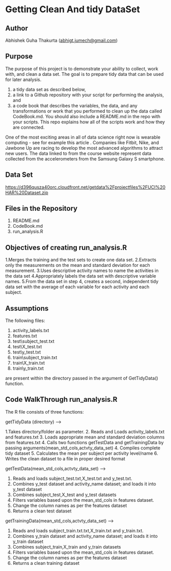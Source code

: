 Getting Clean And tidy DataSet
=====================================

Author
-------------------------------------
Abhishek Guha Thakurta (abhigt.jumech@gmail.com)

Purpose
-------------------------------------
The purpose of this project is to demonstrate your ability to collect, work with, and clean a data set. The goal is to prepare tidy data that can be used for later analysis. 

1) a tidy data set as described below, 
2) a link to a Github repository with your script for performing the analysis, and
3) a code book that describes the variables, the data, and any transformations or work that you performed to clean up the data called CodeBook.md. You should also include a README.md in the repo with your scripts. This repo explains how all of the scripts work and how they are connected.  

One of the most exciting areas in all of data science right now is wearable computing - see for example this article . Companies like Fitbit, Nike, and Jawbone Up are racing to develop the most advanced algorithms to attract new users. The data linked to from the course website represent data 
collected from the accelerometers from the Samsung Galaxy S smartphone.


Data Set
-------------------------------------
https://d396qusza40orc.cloudfront.net/getdata%2Fprojectfiles%2FUCI%20HAR%20Dataset.zip


Files in the Repository
-------------------------------------

1. README.md
2. CodeBook.md
3. run_analysis.R

Objectives of creating run_analysis.R
-------------------------------------

1.Merges the training and the test sets to create one data set.
2.Extracts only the measurements on the mean and standard deviation for each measurement. 
3.Uses descriptive activity names to name the activities in the data set
4.Appropriately labels the data set with descriptive variable names. 
5.From the data set in step 4, creates a second, independent tidy data set with the average of each variable for each activity and each subject.

Assumptions
-------------------------------------

The following files:

1. activity_labels.txt
2. features.txt
3. test\subject_test.txt
4. test\X_test.txt
5. test\y_test.txt
6. train\subject_train.txt
7. train\X_train.txt
8. train\y_train.txt

are present within the directory passed in the argument of GetTidyData(<directory>) function.

Code WalkThrough run_analysis.R
-------------------------------------

The R file consists of three functions:

getTidyData (directory) --> 

1.Takes directory/folder as parameter.
2. Reads and Loads activity_labels.txt and features.txt
3. Loads appropriate mean and standard deviation columns from features.txt
4. Calls two functions getTestData and getTrainingData by passing arguments(mean_std_cols,actvty_data_set)
4. Compiles complete tidy dataset
5. Calculates the mean per subject per activity level/name
6. Writes the clean dataset to a file in proper desired format

getTestData(mean_std_cols,actvty_data_set) -->

1. Reads and loads subject_test.txt,X_test.txt and y_test.txt.
2. Combines y_test dataset and activity_name dataset; and loads it into y_test dataset
3. Combines subject_test,X_test and y_test datasets
4. Filters variables based upon the mean_std_cols in features dataset.
5. Change the column names as per the features dataset
6. Returns a clean test dataset

getTrainingData(mean_std_cols,actvty_data_set) -->

1. Reads and loads subject_train.txt.txt,X_train.txt and y_train.txt.
2. Combines y_train dataset and activity_name dataset; and loads it into y_train dataset
3. Combines subject_train,X_train and y_train datasets
4. Filters variables based upon the mean_std_cols in features dataset.
5. Change the column names as per the features dataset
6. Returns a clean training dataset

